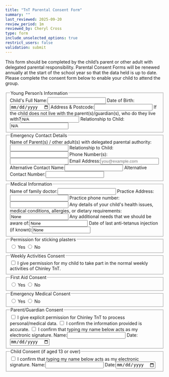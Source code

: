 ```yaml
---
title: "TnT Parental Consent Form"
summary: ""
last_reviewed: 2025-09-20
review_period: 1m
reviewed_by: Cheryl Cross
type: form
include_unselected_options: true
restrict_users: false
validation: submit
---
```


<!--
# Form Rules
1. Default: No attributes except type (email, tel, date, text) — except...
2. Add ONE class: name, address, or short-input where relevant.
3. Use class address for name & address field.
4. Inexact dates use short-input (not type="date").
5. id="submitted_by" for the submitter’s email field.
6. Use <fieldset> and <legend> to group fields, instead of headings.
7. NO MORE THAN 3 SPACE INDENT
8. Attribute order: <required> <id> <class> <type> .
-->

<p>This form should be completed by the child’s parent or other adult with delegated parental responsibility. Parental Consent Forms will be renewed annually at the start of the school year so that the data held is up to date. Please complete the consent form below to enable your child to attend the group.</p>

<fieldset>
  <legend>Young Person’s Information</legend>
  <label>Child's Full Name:<input type="text" class="name" required></label>
  <label>Date of Birth:<input type="date" autocomplete="off" required></label>
  <label>Address & Postcode:<input type="text" class="address" required></label>
  <label>If the child does not live with the parent(s)/guardian(s), who do they live with?<input type="text" class="name" value="N/A"></label>
  <label>Relationship to Child:<input type="text" class="short-input" value="N/A"></label>
</fieldset>

<fieldset>
  <legend>Emergency Contact Details</legend>
  <label>Name of Parent(s) / other adult(s) with delegated parental authority:<input type="text" class="name" required></label>
  <label>Relationship to Child:<input type="text" class="short-input" required></label>
  <label>Phone Number(s):<input type="tel" required></label>
  <label>Email Address:<input required id="submitted_by" type="email" placeholder="you@example.com"></label>
  <label>Alternative Contact Name:<input type="text" class="name"></label>
  <label>Alternative Contact Number:<input type="tel"></label>
</fieldset>

<fieldset>
  <legend>Medical Information</legend>
  <label>Name of family doctor:<input type="text" class="name"></label>
  <label>Practice Address:<input type="text" class="address"></label>
  <label>Practice phone number:<input type="tel"></label>
  <label>Any details of your child's health issues, medical conditions, allergies, or dietary requirements:<input type="text" value="None"></label>
  <label>Any additional needs that we should be aware of:<input type="text" value="None"></label>
  <label>Date of last anti-tetanus injection (if known):<input type="text" class="short-input" value="None"></label>
</fieldset>

<fieldset>
  <legend>Permission for sticking plasters</legend>
  <label><input type="radio" required> Yes</label>
  <label><input type="radio"> No</label>
</fieldset>

<fieldset>
  <legend>Weekly Activities Consent</legend>
  <label><input type="checkbox" required> I give permission for my child to take part in the normal weekly activities of Chinley TnT.</label>
</fieldset>

<fieldset>
  <legend>First Aid Consent</legend>
  <label><input type="radio" required> Yes</label>
  <label><input type="radio"> No</label>
</fieldset>

<fieldset>
  <legend>Emergency Medical Consent</legend>
  <label><input type="radio" required> Yes</label>
  <label><input type="radio"> No</label>
</fieldset>

<fieldset>
  <legend>Parent/Guardian Consent</legend>
  <label><input type="checkbox" required> I give explicit permission for Chinley TnT to process personal/medical data.</label>
  <label><input type="checkbox" required> I confirm the information provided is accurate.</label>
  <label><input type="checkbox" required> I confirm that typing my name below acts as my electronic signature.</label>
  <label>Name:<input type="text" class="name" required></label>
  <label>Date:<input type="date" class="autofill-today" required></label>
</fieldset>

<fieldset>
  <legend>Child Consent (if aged 13 or over)</legend>
  <label><input type="checkbox"> I confirm that typing my name below acts as my electronic signature.</label>
  <label>Name:<input type="text" class="name"></label>
  <label>Date:<input type="date" class="autofill-today"></label>
</fieldset>
